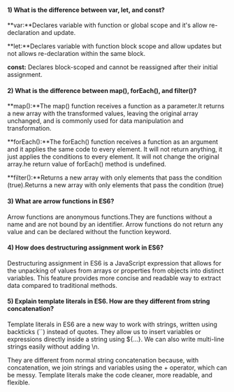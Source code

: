 

#### 1) What is the difference between var, let, and const?

**var:**Declares variable with function or global scope and it's allow re-declaration and update.

**let:**Declares variable with function block scope and allow updates but not allows  re-declaration within the same block.

**const:** Declares block-scoped and cannot be reassigned after their initial assignment.


#### 2) What is the difference between map(), forEach(), and filter()? 

**map():**The map() function receives a function as a parameter.It returns a new array with the transformed values, leaving the original array unchanged, and is commonly used for data manipulation and transformation.

**forEach():**The forEach() function receives a function as an argument and it applies the same code to every element. It will not return anything, it just applies the conditions to every element. It will not change the original array.he return value of forEach() method is undefined. 

**filter():**Returns a new array with only elements that pass the condition (true).Returns a new array with only elements that pass the condition (true)


#### 3) What are arrow functions in ES6?

 Arrow functions are anonymous functions.They are functions without a name and are not bound
 by an identifier. Arrow functions do not return any value and can be declared without the function
 keyword.

#### 4) How does destructuring assignment work in ES6?

Destructuring assignment in ES6 is a JavaScript expression that allows for the unpacking of values from arrays or properties from objects into distinct variables. This feature provides more concise and readable way to extract data compared to traditional methods.   
                                                                   
#### 5) Explain template literals in ES6. How are they different from string concatenation?

Template literals in ES6 are a new way to work with strings, written using backticks (``) instead of quotes. They allow us to insert variables or expressions directly inside a string using ${...}. We can also write multi-line strings easily without adding \n.

They are different from normal string concatenation because, with concatenation, we join strings and variables using the + operator, which can be messy. Template literals make the code cleaner, more readable, and flexible.

